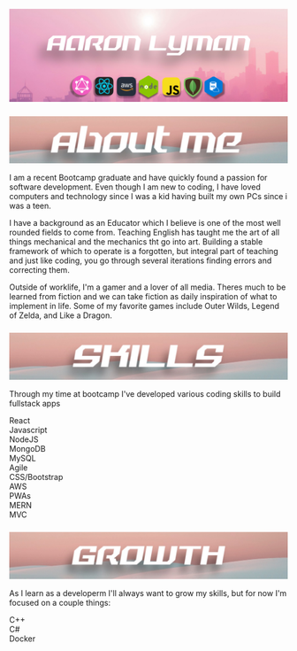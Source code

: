 ![Aaron Lyman: GraphQL, Rect, AWS, NodeJS, JS, MongoDB, and SQL](/assets/title.png)

###

![About Me](/assets/about.jpeg)

<p> I am a recent Bootcamp graduate and have quickly found a passion for software development. Even though I am new to coding, I have loved computers and technology since I was a kid having built my own PCs since i was a teen.</p>
<p> I have a background as an Educator which I believe is one of the most well rounded fields to come from. Teaching English has taught me the art of all things mechanical and the mechanics tht go into art. Building a stable framework of which to operate is a forgotten, but integral part of teaching and just like coding, you go through several iterations finding errors and correcting them.</p>
<p>Outside of worklife, I'm a gamer and a lover of all media. Theres much to be learned from fiction and we can take fiction as daily inspiration of what to implement in life. Some of my favorite games include Outer Wilds, Legend of Zelda, and Like a Dragon.</p>

###

![skills](/assets/skills.jpeg)

<p>Through my time at bootcamp I've developed various coding skills to build fullstack apps</p>

React  
Javascript  
NodeJS  
MongoDB  
MySQL  
Agile  
CSS/Bootstrap  
AWS  
PWAs  
MERN  
MVC

###

![growth](/assets/growth.jpeg)

<p>As I learn as a developerm I'll always want to grow my skills, but for now I'm focused on a couple things:</p>

C++  
C#  
Docker
